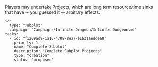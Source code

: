 Players may undertake Projects, which are long term resource/time sinks that have -- you guessed it -- arbitrary effects.
```RpgManager4
id: 
  type: "subplot"
  campaign: "Campaigns/Infinite Dungeon/Infinite Dungeon.md"
tasks: 
  - id: "f1209ad9-1a10-4708-8ea7-b1b31aeddea8"
    priority: 1
    name: "Complete Subplot"
    description: "Complete Subplot Projects"
    type: "creation"
    status: "proposed"
```
